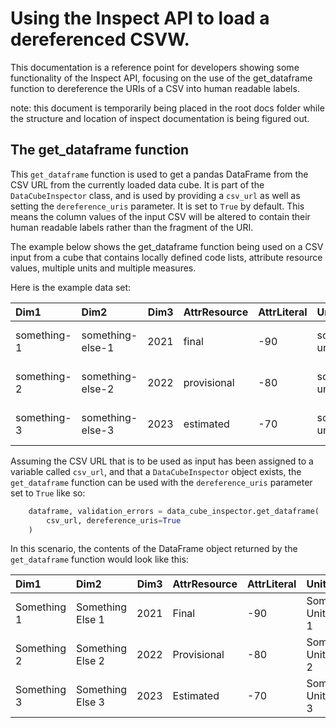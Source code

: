 # Using the Inspect API to load a dereferenced CSVW.

This documentation is a reference point for developers showing some functionality of the Inspect API, focusing on the use of the get_dataframe function to dereference the URIs of a CSV into human readable labels.

note: this document is temporarily being placed in the root docs folder while the structure and location of inspect documentation is being figured out.

## The get_dataframe function

This `get_dataframe` function is used to get a pandas DataFrame from the CSV URL from the currently loaded data cube. It is part of the `DataCubeInspector` class, and is used by providing a `csv_url` as well as setting the `dereference_uris` parameter. It is set to `True` by default. This means the column values of the input CSV will be altered to contain their human readable labels rather than the fragment of the URI.

The example below shows the get_dataframe function being used on a CSV input from a cube that contains locally defined code lists, attribute resource values, multiple units and multiple measures.

Here is the example data set:

| Dim1        | Dim2             | Dim3 | AttrResource | AttrLiteral | Units       | Measures       | Obs |
|:------------|:-----------------|-----:|:-------------|:------------|:------------|:---------------|:----|
| something-1 | something-else-1 | 2021 | final        | -90         | some-unit-1 | some-measure-1 | 127 |
| something-2 | something-else-2 | 2022 | provisional  | -80         | some-unit-2 | some-measure-2 | 227 |
| something-3 | something-else-3 | 2023 | estimated    | -70         | some-unit-3 | some-measure-3 | 327 |

Assuming the CSV URL that is to be used as input has been assigned to a variable called `csv_url`, and that a `DataCubeInspector` object exists, the `get_dataframe` function can be used with the `dereference_uris` parameter set to `True` like so:

```python
    dataframe, validation_errors = data_cube_inspector.get_dataframe(
        csv_url, dereference_uris=True
    )
```

In this scenario, the contents of the DataFrame object returned by the `get_dataframe` function would look like this:

| Dim1        | Dim2             | Dim3 | AttrResource | AttrLiteral | Units       | Measures       | Obs |
|:------------|:-----------------|-----:|:-------------|:------------|:------------|:---------------|:----|
| Something 1 | Something Else 1 | 2021 | Final        | -90         | Some Unit 1 | Some Measure 1 | 127 |
| Something 2 | Something Else 2 | 2022 | Provisional  | -80         | Some Unit 2 | Some Measure 2 | 227 |
| Something 3 | Something Else 3 | 2023 | Estimated    | -70         | Some Unit 3 | Some Measure 3 | 327 |
